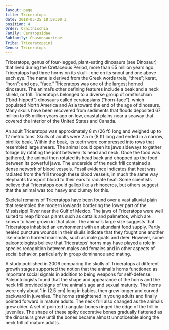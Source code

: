 ```yaml
---
layout: page
title: Triceratops
date: 2018-03-25 18:59:00 Z
position: 4
Order: Ornithischia
Family: Ceratopsidae
Subfamily: Chasmosaurinae
Tribe: Triceratopsini
Genus: Triceratops
---
```


Triceratops, genus of four-legged, plant-eating dinosaurs (see Dinosaur) that lived during the Cretaceous Period, more than 65 million years ago. Triceratops had three horns on its skull—one on its snout and one above each eye. The name is derived from the Greek words treis, “three”; kerat, “horn”; and ops, “face.” Triceratops was one of the largest horned dinosaurs. The animal’s other defining features include a beak and a neck shield, or frill. Triceratops belonged to a diverse group of ornithischian (“bird-hipped”) dinosaurs called ceratopsians (“horn-face”), which populated North America and Asia toward the end of the age of dinosaurs. Many skulls have been recovered from sediments that floods deposited 67 million to 65 million years ago on low, coastal plains near a seaway that covered the interior of the United States and Canada.

An adult Triceratops was approximately 8 m (26 ft) long and weighed up to 12 metric tons. Skulls of adults were 2.5 m (8 ft) long and ended in a narrow, birdlike beak. Within the beak, its teeth were compressed into rows that resembled large shears. The animal could open its jaws sideways to gather foliage by rotating the joint between its head and neck. Once the food was gathered, the animal then rotated its head back and chopped up the food between its powerful jaws. The underside of the neck frill contained a dense network of blood vessels. Fossil evidence indicates that heat was radiated from the frill through these blood vessels, in much the same way elephants transport blood to their ears to radiate heat. Some scientists believe that Triceratops could gallop like a rhinoceros, but others suggest that the animal was too heavy and clumsy for this.

Skeletal remains of Triceratops have been found over a vast alluvial plain that resembled the modern lowlands bordering the lower part of the Mississippi River near the Gulf of Mexico. The jaws of Triceratops were well suited to reap fibrous plants such as cattails and palmettos, which are known to have grown in that plain. The animal’s large size suggests that Triceratops inhabited an environment with an abundant food supply. Partly healed puncture wounds in their skulls indicate that they fought one another like modern horned mammals, such as male goats and deer. However, some paleontologists believe that Triceratops’ horns may have played a role in species recognition between males and females and in other aspects of social behavior, particularly in group dominance and mating. 

A study published in 2006 comparing the skulls of Triceratops at different growth stages supported the notion that the animal’s horns functioned as important social signals in addition to being weapons for self-defense. Paleontologists found that the shape and appearance of the horns and the neck frill provided signs of the animal’s age and sexual maturity. The horns were only about 1 in (2.5 cm) long in babies, then grew longer and curved backward in juveniles. The horns straightened in young adults and finally pointed forward in mature adults. The neck frill also changed as the animals grew older. A set of pointed triangular bones ringed the edge of the frill in juveniles. The shape of these spiky decorative bones gradually flattened as the dinosaurs grew until the bones became almost unnoticeable along the neck frill of mature adults. 